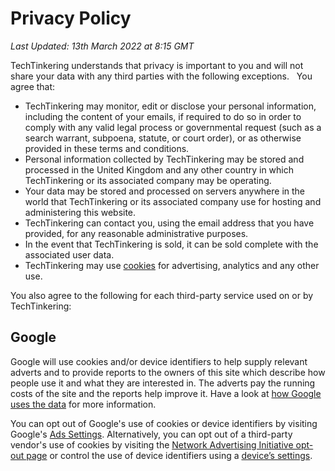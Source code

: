 # Privacy Policy

_Last Updated: 13th March 2022 at 8:15 GMT_

TechTinkering understands that privacy is important to you and will not
 share your data with any third parties with the following exceptions.
 &nbsp; You agree that:

* TechTinkering may monitor, edit or disclose your personal information, including the content of your emails, if required to do so in order to comply with any valid legal process or governmental request (such as a search warrant, subpoena, statute, or court order), or as otherwise provided in these terms and conditions.
* Personal information collected by TechTinkering may be stored and processed in the United Kingdom and any other country in which TechTinkering or its associated company may be operating.
* Your data may be stored and processed on servers anywhere in the world that TechTinkering or its associated company use for hosting and administering this website.
* TechTinkering can contact you, using the email address that you have provided, for any reasonable administrative purposes.
* In the event that TechTinkering is sold, it can be sold complete with the associated user data.
* TechTinkering may use [cookies](https://cookiesandyou.com/) for advertising, analytics and any other use.

You also agree to the following for each third-party service used on or by TechTinkering:


## Google
Google will use cookies and/or device identifiers to help supply relevant adverts and to provide reports to the owners of this site which describe how people use it and what they are interested in.  The adverts pay the running costs of the site and the reports help improve it.  Have a look at [how Google uses the data](http://www.google.com/intl/en/policies/privacy/partners/) for more information.

You can opt out of Google's use of cookies or device identifiers by visiting Google's [Ads Settings](http://www.google.com/settings/ads). Alternatively, you can opt out of a third-party vendor's use of cookies by visiting the [Network Advertising Initiative opt-out page](http://www.networkadvertising.org/managing/opt_out.asp) or control the use of device identifiers using a [device’s settings](https://support.google.com/ads/answer/1660762#mob).
